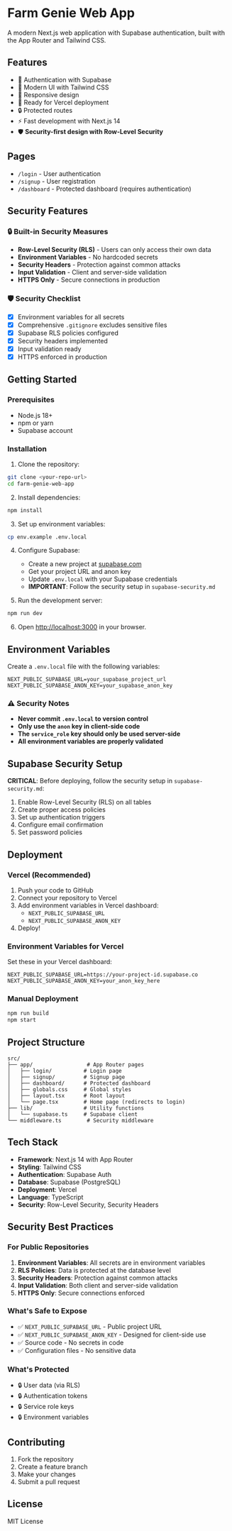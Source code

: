 # Farm Genie Web App

A modern Next.js web application with Supabase authentication, built with the App Router and Tailwind CSS.

## Features

- 🔐 Authentication with Supabase
- 🎨 Modern UI with Tailwind CSS
- 📱 Responsive design
- 🚀 Ready for Vercel deployment
- 🔒 Protected routes
- ⚡ Fast development with Next.js 14
- 🛡️ **Security-first design with Row-Level Security**

## Pages

- `/login` - User authentication
- `/signup` - User registration
- `/dashboard` - Protected dashboard (requires authentication)

## Security Features

### 🔒 Built-in Security Measures

- **Row-Level Security (RLS)** - Users can only access their own data
- **Environment Variables** - No hardcoded secrets
- **Security Headers** - Protection against common attacks
- **Input Validation** - Client and server-side validation
- **HTTPS Only** - Secure connections in production

### 🛡️ Security Checklist

- [x] Environment variables for all secrets
- [x] Comprehensive `.gitignore` excludes sensitive files
- [x] Supabase RLS policies configured
- [x] Security headers implemented
- [x] Input validation ready
- [x] HTTPS enforced in production

## Getting Started

### Prerequisites

- Node.js 18+ 
- npm or yarn
- Supabase account

### Installation

1. Clone the repository:
```bash
git clone <your-repo-url>
cd farm-genie-web-app
```

2. Install dependencies:
```bash
npm install
```

3. Set up environment variables:
```bash
cp env.example .env.local
```

4. Configure Supabase:
   - Create a new project at [supabase.com](https://supabase.com)
   - Get your project URL and anon key
   - Update `.env.local` with your Supabase credentials
   - **IMPORTANT**: Follow the security setup in `supabase-security.md`

5. Run the development server:
```bash
npm run dev
```

6. Open [http://localhost:3000](http://localhost:3000) in your browser.

## Environment Variables

Create a `.env.local` file with the following variables:

```env
NEXT_PUBLIC_SUPABASE_URL=your_supabase_project_url
NEXT_PUBLIC_SUPABASE_ANON_KEY=your_supabase_anon_key
```

### ⚠️ Security Notes

- **Never commit `.env.local` to version control**
- **Only use the `anon` key in client-side code**
- **The `service_role` key should only be used server-side**
- **All environment variables are properly validated**

## Supabase Security Setup

**CRITICAL**: Before deploying, follow the security setup in `supabase-security.md`:

1. Enable Row-Level Security (RLS) on all tables
2. Create proper access policies
3. Set up authentication triggers
4. Configure email confirmation
5. Set password policies

## Deployment

### Vercel (Recommended)

1. Push your code to GitHub
2. Connect your repository to Vercel
3. Add environment variables in Vercel dashboard:
   - `NEXT_PUBLIC_SUPABASE_URL`
   - `NEXT_PUBLIC_SUPABASE_ANON_KEY`
4. Deploy!

### Environment Variables for Vercel

Set these in your Vercel dashboard:

```
NEXT_PUBLIC_SUPABASE_URL=https://your-project-id.supabase.co
NEXT_PUBLIC_SUPABASE_ANON_KEY=your_anon_key_here
```

### Manual Deployment

```bash
npm run build
npm start
```

## Project Structure

```
src/
├── app/                 # App Router pages
│   ├── login/          # Login page
│   ├── signup/         # Signup page
│   ├── dashboard/      # Protected dashboard
│   ├── globals.css     # Global styles
│   ├── layout.tsx      # Root layout
│   └── page.tsx        # Home page (redirects to login)
├── lib/                # Utility functions
│   └── supabase.ts     # Supabase client
└── middleware.ts        # Security middleware
```

## Tech Stack

- **Framework**: Next.js 14 with App Router
- **Styling**: Tailwind CSS
- **Authentication**: Supabase Auth
- **Database**: Supabase (PostgreSQL)
- **Deployment**: Vercel
- **Language**: TypeScript
- **Security**: Row-Level Security, Security Headers

## Security Best Practices

### For Public Repositories

1. **Environment Variables**: All secrets are in environment variables
2. **RLS Policies**: Data is protected at the database level
3. **Security Headers**: Protection against common attacks
4. **Input Validation**: Both client and server-side validation
5. **HTTPS Only**: Secure connections enforced

### What's Safe to Expose

- ✅ `NEXT_PUBLIC_SUPABASE_URL` - Public project URL
- ✅ `NEXT_PUBLIC_SUPABASE_ANON_KEY` - Designed for client-side use
- ✅ Source code - No secrets in code
- ✅ Configuration files - No sensitive data

### What's Protected

- 🔒 User data (via RLS)
- 🔒 Authentication tokens
- 🔒 Service role keys
- 🔒 Environment variables

## Contributing

1. Fork the repository
2. Create a feature branch
3. Make your changes
4. Submit a pull request

## License

MIT License
